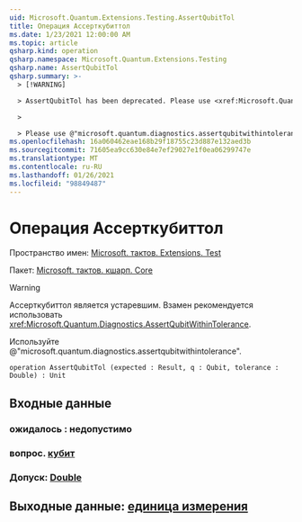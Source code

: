 ```yaml
---
uid: Microsoft.Quantum.Extensions.Testing.AssertQubitTol
title: Операция Ассерткубиттол
ms.date: 1/23/2021 12:00:00 AM
ms.topic: article
qsharp.kind: operation
qsharp.namespace: Microsoft.Quantum.Extensions.Testing
qsharp.name: AssertQubitTol
qsharp.summary: >-
  > [!WARNING]

  > AssertQubitTol has been deprecated. Please use <xref:Microsoft.Quantum.Diagnostics.AssertQubitWithinTolerance> instead.

  >

  > Please use @"microsoft.quantum.diagnostics.assertqubitwithintolerance".
ms.openlocfilehash: 16a060462eae168b29f18755c23d887e132aed3b
ms.sourcegitcommit: 71605ea9cc630e84e7ef29027e1f0ea06299747e
ms.translationtype: MT
ms.contentlocale: ru-RU
ms.lasthandoff: 01/26/2021
ms.locfileid: "98849487"
---
```

# <a name="assertqubittol-operation"></a>Операция Ассерткубиттол

Пространство имен: [Microsoft. тактов. Extensions. Test](xref:Microsoft.Quantum.Extensions.Testing)

Пакет: [Microsoft. тактов. кшарп. Core](https://nuget.org/packages/Microsoft.Quantum.QSharp.Core)


> [!WARNING]
> Ассерткубиттол является устаревшим. Взамен рекомендуется использовать <xref:Microsoft.Quantum.Diagnostics.AssertQubitWithinTolerance>.
>
> Используйте @"microsoft.quantum.diagnostics.assertqubitwithintolerance".



```qsharp
operation AssertQubitTol (expected : Result, q : Qubit, tolerance : Double) : Unit
```


## <a name="input"></a>Входные данные

### <a name="expected--__invalidresult__"></a>ожидалось __: <Result> недопустимо__




### <a name="q--qubit"></a>вопрос. [кубит](xref:microsoft.quantum.lang-ref.qubit)




### <a name="tolerance--double"></a>Допуск: [Double](xref:microsoft.quantum.lang-ref.double)





## <a name="output--unit"></a>Выходные данные: [единица измерения](xref:microsoft.quantum.lang-ref.unit)

